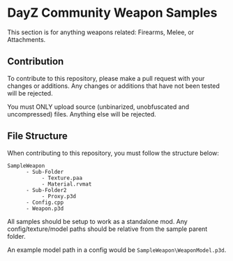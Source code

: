 # DayZ Community Weapon Samples

This section is for anything weapons related: Firearms, Melee, or Attachments.

## Contribution

To contribute to this repository, please make a pull request with your changes or additions. Any changes or additions that have not been tested will be rejected.

You must ONLY upload source (unbinarized, unobfuscated and uncompressed) files. Anything else will be rejected.

## File Structure

When contributing to this repository, you must follow the structure below:
```
SampleWeapon
      - Sub-Folder
           - Texture.paa
           - Material.rvmat
      - Sub-Folder2
           - Proxy.p3d
      - Config.cpp
      - Weapon.p3d
```

All samples should be setup to work as a standalone mod. Any config/texture/model paths should be relative from the sample parent folder.

An example model path in a config would be `SampleWeapon\WeaponModel.p3d`.